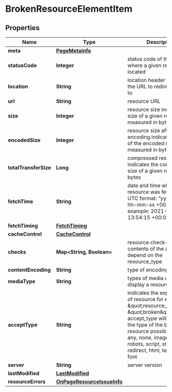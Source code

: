 

# BrokenResourceElementItem


## Properties

| Name | Type | Description | Notes |
|------------ | ------------- | ------------- | -------------|
|**meta** | [**PageMetaInfo**](PageMetaInfo.md) |  |  [optional] |
|**statusCode** | **Integer** | status code of the page where a given resource is located |  [optional] |
|**location** | **String** | location header indicates the URL to redirect a page to |  [optional] |
|**url** | **String** | resource URL |  [optional] |
|**size** | **Integer** | resource size indicates the size of a given resource measured in bytes |  [optional] |
|**encodedSize** | **Integer** | resource size after encoding indicates the size of the encoded resource measured in bytes |  [optional] |
|**totalTransferSize** | **Long** | compressed resource size indicates the compressed size of a given resource in bytes |  [optional] |
|**fetchTime** | **String** | date and time when a resource was fetched in the UTC format: “yyyy-mm-dd hh-mm-ss +00:00” example: 2021-02-17 13:54:15 +00:00 |  [optional] |
|**fetchTiming** | [**FetchTiming**](FetchTiming.md) |  |  [optional] |
|**cacheControl** | [**CacheControl**](CacheControl.md) |  |  [optional] |
|**checks** | **Map&lt;String, Boolean&gt;** | resource check-ups contents of the array depend on the resource_type |  [optional] |
|**contentEncoding** | **String** | type of encoding |  [optional] |
|**mediaType** | **String** | types of media used to display a resource |  [optional] |
|**acceptType** | **String** | indicates the expected type of resource for example, if \&quot;resource_type\&quot;: \&quot;broken\&quot;, accept_type will indicate the type of the broken resource possible values: any, none, image, sitemap, robots, script, stylesheet, redirect, html, text, other, font |  [optional] |
|**server** | **String** | server version |  [optional] |
|**lastModified** | [**LastModified**](LastModified.md) |  |  [optional] |
|**resourceErrors** | [**OnPageResourceIssueInfo**](OnPageResourceIssueInfo.md) |  |  [optional] |



